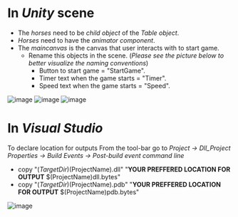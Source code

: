 # In *Unity* scene

  - The *horses* need to be *child object* of the *Table object*.
  - *Horses* need to have the *animator component*.
  - The *maincanvas* is the canvas that user interacts with to start game.
    - Rename this objects in the scene. (*Please see the picture below to better visualize the naming conventions*)
       - Button to start game = "StartGame".
       - Timer text when the game starts = "Timer".
       - Speed text when the game starts = "Speed".
       
![image](https://user-images.githubusercontent.com/49632606/190878238-44cf744e-d02f-427e-9719-240f3b7e68d2.png)
![image](https://user-images.githubusercontent.com/49632606/190878251-b4856dd6-41aa-4aeb-ab47-90e7c24606e4.png)
![image](https://user-images.githubusercontent.com/49632606/190878370-c6671605-3595-457f-af6c-5e75813953b2.png)


 # In *Visual Studio*
 To declare location for outputs
 From the tool-bar go to *Project -> Dll_Project Properties -> Build Events -> Post-build event command line*
  - copy "$(TargetDir)$(ProjectName).dll" "**YOUR PREFFERED LOCATION FOR OUTPUT** \$(ProjectName)dll.bytes"
  - copy "$(TargetDir)$(ProjectName).pdb"  "**YOUR PREFFERED LOCATION FOR OUTPUT** \$(ProjectName)pdb.bytes"
  
![image](https://user-images.githubusercontent.com/49632606/190878290-31bb8404-c262-4f18-8c86-fae464425c16.png)

